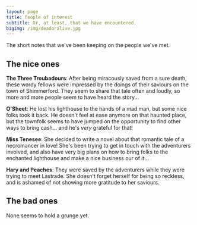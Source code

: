 ```yaml
---
layout: page
title: People of interest
subtitle: Or, at least, that we have encountered.
bigimg: /img/deadoralive.jpg
---
```


The short notes that we've been keeping on the people we've met.

## The nice ones

**The Three Troubadours**: After being miracously saved from a sure death, these wordy fellows were impressed by the doings of their saviours on the town of Shimmerford. They seem to share that tale often and loudly, so more and more people seem to have heard the story...

**O'Sheet**: He lost his lighthouse to the hands of a mad man, but some nice folks took it back. He doesn't feel at ease anymore on that haunted place, but the townfolk seems to have jumped on the opportunity to find other ways to bring cash... and he's _very_ grateful for that!

**Miss Tenesee**: She decided to write a novel about that romantic tale of a necromancer in love! She's been trying to get in touch with the adventurers involved, and also have very big plans on how to bring folks to the enchanted lighthouse and make a nice business our of it...

**Hary and Peaches**: They were saved by the adventurers while they were trying to meet Lastrade. She doesn't forget herself for being so reckless, and is ashamed of not showing more gratitude to her saviours.

## The bad ones

None seems to hold a grunge yet.